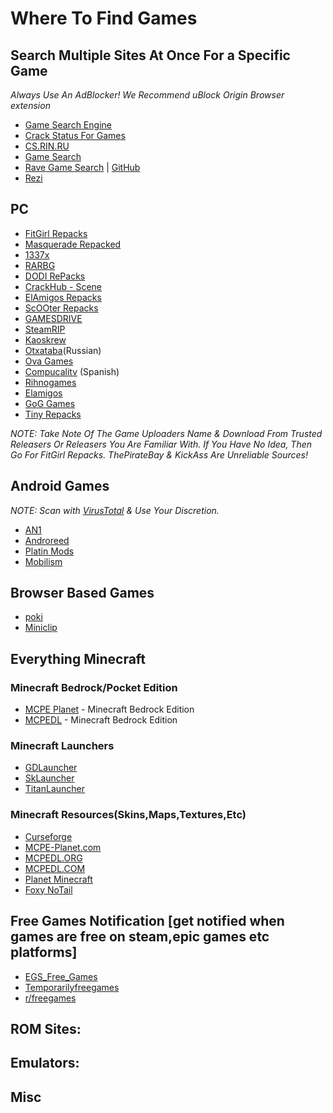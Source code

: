 # Where To Find Games

## Search Multiple Sites At Once For a Specific Game

_Always Use An AdBlocker! We Recommend uBlock Origin Browser extension_

-   [Game Search Engine](https://cse.google.com/cse?cx=006516753008110874046:cbjowp5sdqg)
-   [Crack Status For Games](https://crackwatch.com/)
-   [CS.RIN.RU](https://cs.rin.ru/forum/)
-   [Game Search](https://idleendeavor.github.io/gamesearch/)
-   [Rave Game Search](https://ravegamesearch.pages.dev/) | [GitHub](https://github.com/IdleEndeavor/gamesearch)
-   [Rezi](https://rezi.one/)

## PC

-   [FitGirl Repacks](https://fitgirl-repacks.site/)
-   [Masquerade Repacked](https://masquerade.site/)
-   [1337x](https://1337x.to/)
-   [RARBG](https://rarbg.to)
-   [DODI RePacks](http://dodi-repacks.site/)
-   [CrackHub - Scene](https://scene.crackhub.site/)
-   [ElAmigos Repacks](https://elamigos.site/)
-   [ScOOter Repacks](https://scooter-repacks.site/)
-   [GAMESDRIVE](https://gamesdrive.net/)
-   [SteamRIP](https://steamrip.com/)
-   [Kaoskrew](https://kaoskrew.org)
-   [Otxataba](https://otxataba.net)(Russian)
-   [Ova Games](https://ovagames.com)
-   [Compucalitv](https://compucalitv.com) (Spanish)
-   [Rihnogames](https://rihnogames.com)
-   [Elamigos](https://elamigos.site)
-   [GoG Games](https://gog-games.com)
-   [Tiny Repacks](https://tiny-repacks.win)


_NOTE: Take Note Of The Game Uploaders Name & Download From Trusted Releasers Or Releasers You Are Familiar With. If You Have No Idea, Then Go For FitGirl Repacks. ThePirateBay & KickAss Are Unreliable Sources!_

## Android Games

_NOTE: Scan with [VirusTotal](https://VirusTotal.com) & Use Your Discretion._

-   [AN1](https://an1.com/)
-   [Androreed](https://www.androeed.ru/)
-   [Platin Mods](https://platinmods.com/)
-   [Mobilism](https://forum.mobilism.org/)


## Browser Based Games

- [poki](http://poki.com)
- [Miniclip](http://miniclip.com/)

## Everything Minecraft

### Minecraft Bedrock/Pocket Edition
- [MCPE Planet](https://mcpe-planet.com/) - Minecraft Bedrock Edition
- [MCPEDL](https://mcpedl.org/downloading/) - Minecraft Bedrock Edition


### Minecraft Launchers
- [GDLauncher](https://gdlauncher.com/)
- [SkLauncher](https://skmedix.pl/)
- [TitanLauncher](https://titan.mythicmc.org/)


### Minecraft Resources(Skins,Maps,Textures,Etc)
- [Curseforge](curseforge.com/minecraft)
- [MCPE-Planet.com](mcpe-planet.com)
- [MCPEDL.ORG](mcpedl.org)
- [MCPEDL.COM](mcpedl.com)
- [Planet Minecraft](planetminecraft.com)
- [Foxy NoTail](https://foxynotail.com/)

## Free Games Notification [get notified when games are free on steam,epic games etc platforms]
- [EGS_Free_Games](https://t.me/EGS_Free_Games)
- [Temporarilyfreegames](https://t.me/temporarilyfreegames)
- [r/freegames](https://www.reddit.com/r/freegames)

## ROM Sites:

## Emulators:

## Misc
